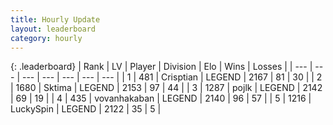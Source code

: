 ```yaml
---
title: Hourly Update
layout: leaderboard
category: hourly
---
```


{: .leaderboard}
| Rank | LV | Player | Division | Elo | Wins | Losses |
| --- | --- | --- | --- | --- | --- | --- |
| <span data-change="0">1</span> | 481 | <span title="ID: 665674">Crisptian</span> | LEGEND | <span data-change="0">2167</span> | <span data-change="0">81</span> | <span data-change="0">30</span> |
| <span data-change="0">2</span> | 1680 | <span title="ID: 353063">Sktima</span> | LEGEND | <span data-change="0">2153</span> | <span data-change="0">97</span> | <span data-change="0">44</span> |
| <span data-change="0">3</span> | 1287 | <span title="ID: 4783">pojlk</span> | LEGEND | <span data-change="0">2142</span> | <span data-change="0">69</span> | <span data-change="0">19</span> |
| <span data-change="0">4</span> | 435 | <span title="ID: 413576">vovanhakaban</span> | LEGEND | <span data-change="0">2140</span> | <span data-change="0">96</span> | <span data-change="0">57</span> |
| <span data-change="2">5</span> | 1216 | <span title="ID: 498412">LuckySpin</span> | LEGEND | <span data-change="21">2122</span> | <span data-change="5">35</span> | <span data-change="0">5</span> |